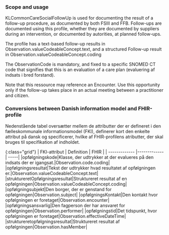 ### Scope and usage
KLCommonCareSocialFollowUp is used for documenting the result of a follow-up procedure, as documented by both FSIII and FFB. Follow-ups are documented using this profile, whether they are documented by suppliers during an intervention, or documented by autorities, at planned follow-ups.

The profile has a text-based follow-up results in Observation.valueCodeableConcept.text, and a structured Follow-up result in Observation.valueCodeableConcept.coding

The ObservationCode is mandatory, and fixed to a specific SNOMED CT code that signifies that this is an evaluation of a care plan (evaluering af indsats i bred forstand).

Note that this ressource may reference an Encounter. Use this opportunity only if the follow-up takes place in an actual meeting between a practitioner and citizen.

### Conversions between Danish information model and FHIR-profile

Nedenstående tabel oversætter mellem de attributter der er defineret i den fælleskommunale informationsmodel (FKI), definerer kort den enkelte attribut på dansk og specificerer, hvilke af FHIR-profilens atributter, der skal bruges til specifikation af indholdet. 

{:class="grid"}
|   FKI-attribut      | Definition        | FHIR  |
| ------------- |-------------| -----|
|opfølgningskode|Klasse, der udtrykker at der evalueres på den indsats der er igangsat.|Observation.code.coding|
|opfølgningsresultat|Tekst der udtrykker hvad resultatet af opfølgningen er.|Observation.valueCodeableConcept.text|
|struktureretOpfølgningsresultat|Struktureret resultat af en opfølgningen|Observation.valueCodeableConcept.coding|
|opfølgningsubjekt|Den borger, der er genstand for opfølgningen|Observation.subject|
|opfølgningsKontakt|Den kontakt hvor opfølgningen er foretaget|Observation.encounter|
|opfølgningsansvarlig|Den fagperson der har ansvaret for opfølgningen|Observation.performer|
|opfølgningstid|Det tidspunkt, hvor opfølgningen er foretaget|Observation.effectiveDateTime|
|struktureretopfølgningsresultat|Struktureret resultat af opfølgningen|Observation.hasMember|